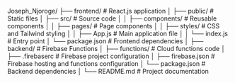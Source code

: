 Joseph_Njoroge/
├── frontend/                  # React.js application
│   ├── public/                # Static files
│   ├── src/                   # Source code
│   │   ├── components/        # Reusable components
│   │   ├── pages/             # Page components
│   │   ├── styles/            # CSS and Tailwind styling
│   │   ├── App.js             # Main application file
│   │   └── index.js           # Entry point
│   └── package.json           # Frontend dependencies
│
├── backend/                   # Firebase Functions
│   ├── functions/             # Cloud functions code
│   ├── .firebaserc            # Firebase project configuration
│   ├── firebase.json          # Firebase hosting and functions configuration
│   └── package.json           # Backend dependencies
│
└── README.md                  # Project documentation



